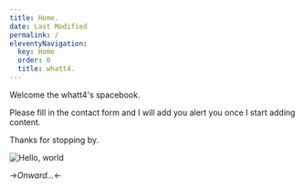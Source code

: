 ```yaml
---
title: Home.
date: Last Modified 
permalink: /
eleventyNavigation:
  key: Home 
  order: 0
  title: whatt4.
---
```

Welcome the whatt4's spacebook. 

Please fill in the contact form and I will add you alert you once I start adding content.

Thanks for stopping by.

![Hello, world](/content/images/hello.jpg)

->*Onward...*<-



